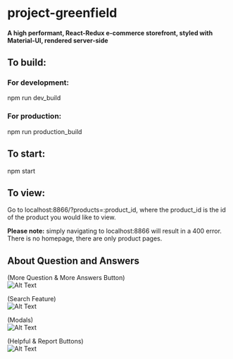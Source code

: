 # project-greenfield

#### A high performant, React-Redux e-commerce storefront, styled with Material-UI, rendered server-side

## To build:
### For development:
npm run dev_build

### For production:
npm run production_build

## To start:
npm start

## To view:
Go to localhost:8866/?products=:product_id, where the product_id is the id of the product you would like to view.

**Please note:** simply navigating to localhost:8866 will result in a 400 error. There is no homepage, there are only product pages.


## About Question and Answers
(More Question & More Answers Button) <br/>
![Alt Text](https://media.giphy.com/media/J4mWNwB1RPzSdCULl2/giphy.gif)

(Search Feature)<br/>
![Alt Text](https://media.giphy.com/media/eIsNos72KHaXyp9wPz/giphy.gif)

(Modals) <br/>
![Alt Text](https://media.giphy.com/media/J5LkWEGFZ3jvf9HM6H/giphy.gif)

(Helpful & Report Buttons)<br/>
![Alt Text](https://media.giphy.com/media/H4JHZjcrBKTGUPKw3C/giphy.gif)




